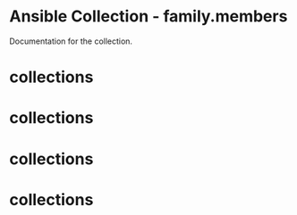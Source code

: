 # Ansible Collection - family.members

Documentation for the collection.
# collections
# collections
# collections
# collections
